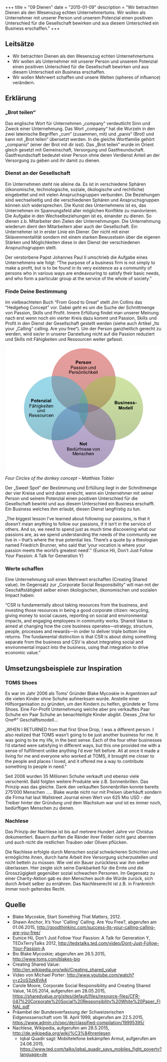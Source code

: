 +++
title = "09 Dienen"
date = "2015-01-09"
description = "Wir betrachten Dienen als den Wesenszug echten Unternehmertums. Wir wollen als Unternehmer mit unserer Person und unserem Potenzial einen positiven Unterschied für die Gesellschaft bewirken und aus diesem Unterschied ein Business erschaffen."
+++

## Leitsätze

* Wir betrachten Dienen als den Wesenszug echten Unternehmertums
* Wir wollen als Unternehmer mit unserer Person und unserem Potenzial einen positiven Unterschied für die Gesellschaft bewirken und aus diesem Unterschied ein Business erschaffen.
* Wir wollen Mehrwert schaffen und unsere Welten (spheres of influence) verändern.


## Erklärung


### „Brot teilen“

Das englische Wort für Unternehmen „company“ verdeutlicht Sinn und Zweck einer Unternehmung. Das Wort „company“ hat die Wurzeln in den zwei lateinische Begriffen „cum“ (zusammen, mit) und „panis“ (Brot) und kann mit „Brot teilen“ übersetzt werden. In die gleiche Wortfamilie gehört „companio“ (einer der Brot mit dir isst). Das „Brot teilen“ wurde im Orient gleich gesetzt mit Gemeinschaft, Versorgung und Gastfreundschaft. Gastfreundschaft bedeutet einer Person ohne deren Verdienst Anteil an der Versorgung zu geben und ihr damit zu dienen.


### Dienst an der Gesellschaft

Ein Unternehmen steht nie alleine da. Es ist in verschiedene Sphären (ökonomische, technologische, soziale, ökologische und rechtliche) eingebettet und mit vielen Anspruchsgruppen verbunden. Die Beziehungen sind wechselseitig und die verschiedenen Sphären und Anspruchsgruppen können sich widersprechen. Die Kunst des Unternehmens ist es, das Unternehmen im Spannungsfeld aller möglichen Konflikte zu manövrieren. Die Aufgabe in den Wechselbeziehungen ist es, einander zu dienen. So dienen z.b. Mitarbeiter den Zielen der Unternehmungen. Die Unternehmung wiederum dient den Mitarbeitern aber auch der Gesellschaft. Ein Unternehmer ist in erster Linie ein Diener. Der nicht mit einer Sklavenmentalität sondern mit einem starken Bewusstsein über die eigenen Stärken und Möglichkeiten diese in den Dienst der verschiedenen Anspruchsgruppen stellt.

Der verstorbene Papst Johannes Paul II umschrieb die Aufgabe eines Unternehmens wie folgt: “The purpose of a business firm is not simply to make a profit, but is to be found in its very existence as a community of persons who in various ways are endeavouring to satisfy their basic needs, and who form a particular group at the service of the whole of society.”


### Finde Deine Bestimmung

Im vielbeachteten Buch “From Good to Great” stellt Jim Collins das “Hedgehog Concept” vor. Dabei geht es um die Suche der Schnittmenge von Passion, Skills und Profit. Innere Erfüllung findet man unserer Meinung nach erst wenn noch ein vierter Kreis dazu kommt und Passion, Skills und Profit in den Dienst der Gesellschaft gestellt werden (siehe auch Artikel „Its your „Calling“ calling. Are you free“). Um der Person ganzheitlich gerecht zu werden, wird sie/er in unserer Darstellung nicht auf die Passion reduziert und Skills mit Fähigkeiten und Ressourcen weiter gefasst.

<div class="text-center">
  <img src="donkey-concept.png" alt="Donkey Concept">
  <p>
    <em>Four Circles of the donkey concept – Matthias Tobler</em>
  </p>
</div>

Der „Sweet Spot“ der Bestimmung und Erfüllung liegt in der Schnittmenge der vier Kreise und wird dann erreicht, wenn ein Unternehmer mit seiner Person und seinem Potenzial einen positiven Unterschied für die Gesellschaft bewirkt und aus diesem Unterschied ein Business erschafft. Ein Business welches ihm erlaubt, diesen Dienst langfristig zu tun.

„The biggest lesson I’ve learned about following our passions, is that it doesn’t mean anything to follow our passions, if it isn’t in the service of others.  And so, we need to spend just as much time discovering what our passions are, as we spend understanding the needs of the community we live in – that’s where the true potential lies. There’s a quote by a theologian named Friedrich Brunner, who said that ‘your vocation is where your passion meets the world’s greatest need’.” (Eunice Hii, Don't Just Follow Your Passion: A Talk for Generation Y)


### Werte schaffen

Eine Unternehmung soll einen Mehrwert erschaffen (Creating Shared value). Im Gegensatz zur „Corporate Social Responsibility“ will man mit der Geschäftstätigkeit selber einen ökologischen, ökonomischen und sozialen Impact haben:

“CSR is fundamentally about taking resources from the business, and investing those resources in being a good corporate citizen: recycling, giving money to social causes, reporting on social and environmental impacts, and engaging employees in community works. Shared Value is aimed at changing how the core business operates—strategy, structure, people, processes and rewards—in order to deliver triple bottom line returns. The fundamental distinction is that CSR is about doing something separate from the business and CSV is about integrating social and environmental impact into the business, using that integration to drive economic value.”


## Umsetzungsbeispiele zur Inspiration

### TOMS Shoes

Es war im Jahr 2006 als Toms’ Gründer Blake Mycoskie in Argentinien auf die vielen Kinder ohne Schuhe aufmerksam wurde. Anstelle einer Hilfsorganisation zu gründen, um den Kindern zu helfen, gründete er Toms Shoes. Eine For-Profit Unternehmung welche aber pro verkauftes Paar Schuhe ein Paar Schuhe an benachteiligte Kinder abgibt. Dieses „One for One®“ Geschäftsmodell...

„WHEN I RETURNED from that first Shoe Drop, I was a different person. I also realized that TOMS wasn’t going to be just another business for me. It was going to be my life, in the best sense. Each of the four other businesses I’d started were satisfying in different ways, but this one provided me with a sense of fulfillment unlike anything I’d ever felt before. All at once it made a living for me and everyone who worked at TOMS, it brought me closer to the people and places I loved, and it offered me a way to contribute something to people in need.”

Seit 2006 wurden 35 Millionen Schuhe verkauft und ebenso viele verschenkt. Bald folgten weitere Produkte wie z.B. Sonnenbrillen. Das Prinzip was das gleiche. Dank den verkauften Sonnenbrillen konnte bereits 275’000 Menschen ..... Blake wurde nicht nur mit Preisen überhäuft sondern die Firma hat laut Wallstreet Journal einen Wert von 625 Mio USD - der Treiber hinter der Gründung und dem Wachstum war und ist es immer noch, bedürftigen Menschen zu dienen.


### Nachlese

Das Prinzip der Nachlese ist bis auf mehrere Hundert Jahre vor Christus dokumentiert. Bauern durften die Ränder ihrer Felder nicht ganz abernten und auch nicht die restlichen Trauben oder Oliven pflücken.

Die Nachlese erfolgte durch Menschen sozial schwächeren Schichten und ermöglichte ihnen, durch harte Arbeit ihre Versorgung sicherzustellen und nicht betteln zu müssen. Wie viel ein Bauer zurückliess war ihm selber überlassen. Hier zeigte sich seine Dankbarkeit für die Ernte und die Grosszügigkeit gegenüber sozial schwachen Personen. Im Gegensatz zu einer Charity-Aktion gab es den Menschen auch die Würde zurück, sich durch Arbeit selber zu ernähren. Das Nachleserecht ist z.B. in Frankreich immer noch geltendes Recht.


## Quelle

* Blake Mycoskie, Start Something That Matters, 2012.
* Shawn Anchor, It’s Your 'Calling' Calling. Are You Free?, abgerufen am 01.06.2015, http://goodthinkinc.com/success-its-your-calling-calling-are-you-free/
* Eunice Hii, Don't Just Follow Your Passion: A Talk for Generation Y, TEDxTerryTalks 2012, http://tedxtalks.ted.com/video/Dont-Just-Follow-Your-Passion-A   
* Bio Blake Mycoskie; abgerufen am 26.5.2015, http://www.toms.com/blakes-bio
* Creating Shared Value: http://en.wikipedia.org/wiki/Creating_shared_value
* Video von Michael Porter: http://www.youtube.com/watch?v=z2oS3zk8VA4   
* Carole Moore, Corporate Social Responsibility and Creating Shared Value, 14.05.2014, aufgerufen am 28.05.2015, https://sharedvalue.org/sites/default/files/resource-files/CFR-047%20Corporate%20Social%20Responsibility%20White%20Paper_FINAL.pdf
* Präambel der Bundesverfassung der Schweizerischen Eidgenossenschaft vom 18. April 1999, abgerufen am 22.5.2015, https://www.admin.ch/opc/de/classified-compilation/19995395/
* Nachlese, Wikipedia, aufgerufen am 28.5.2015, http://de.wikipedia.org/wiki/%C3%84hrenlesen
  * Iqbal Quadir sagt: Mobiltelefone bekämpfen Armut, aufgerufen am 24.06.2015, https://www.ted.com/talks/iqbal_quadir_says_mobiles_fight_poverty?language=de
